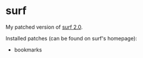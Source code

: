 # surf

My patched version of [surf 2.0](https://surf.suckless.org).

Installed patches (can be found on surf's homepage):
- bookmarks
